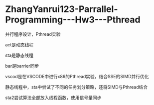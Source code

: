 # ZhangYanrui123-Parrallel-Programming---Hw3---Pthread
并行程序设计，Pthread实验

act是动态线程

sta是静态线程

bar是barrier同步

vscod是在VSCODE中进行x86的Pthread实验，结合SSE的SIMD并行优化

静态线程中，sta中尝试了不同的任务划分策略，还将SIMD与Pthread结合

sta2尝试算法全部放入线程函数，使用信号量同步

